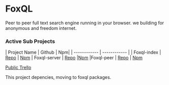 # FoxQL
Peer to peer full text search engine running in your browser. 
we building for anonymous and freedom internet.

### Active Sub Projects
| Project Name  |  Github | Npm|
| ------------ | ------------ |
| Foxql-index  | [Repo](https://github.com/boraozer/foxql-index "Repo")   | [Npm](https://cutt.ly/JhNPhum "Npm")
| Foxql-server  |  [Repo](https://github.com/boraozer/foxql-server "Repo") |[Npm](https://cutt.ly/8hNPc5X "Npm")
|Foxql-peer | [Repo](https://github.com/boraozer/foxql-peer "Repo") | [Npm](https://cutt.ly/rhNPWcZ "Npm")

[Public Trello](https://trello.com/b/rkbH49p7/foxql "Public Trello")

This project depencies, moving to foxql packages.


